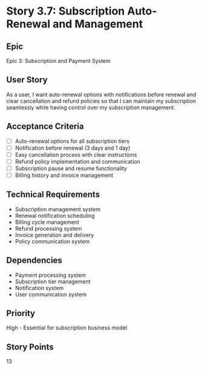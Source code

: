 # Story 3.7: Subscription Auto-Renewal and Management

## Epic
Epic 3: Subscription and Payment System

## User Story
As a user, I want auto-renewal options with notifications before renewal and clear cancellation and refund policies so that I can maintain my subscription seamlessly while having control over my subscription management.

## Acceptance Criteria
- [ ] Auto-renewal options for all subscription tiers
- [ ] Notification before renewal (3 days and 1 day)
- [ ] Easy cancellation process with clear instructions
- [ ] Refund policy implementation and communication
- [ ] Subscription pause and resume functionality
- [ ] Billing history and invoice management

## Technical Requirements
- Subscription management system
- Renewal notification scheduling
- Billing cycle management
- Refund processing system
- Invoice generation and delivery
- Policy communication system

## Dependencies
- Payment processing system
- Subscription tier management
- Notification system
- User communication system

## Priority
High - Essential for subscription business model

## Story Points
13